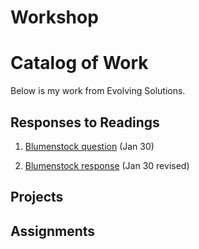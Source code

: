 # Workshop
# Catalog of Work
Below is my work from Evolving Solutions.
## Responses to Readings
1. [Blumenstock question](https://wicked-problems.github.io/workshop/blumenstock) (Jan 30)

2. [Blumenstock response](https://mrubin.github.io/workshop/blumenstock) (Jan 30 revised)
## Projects
## Assignments
